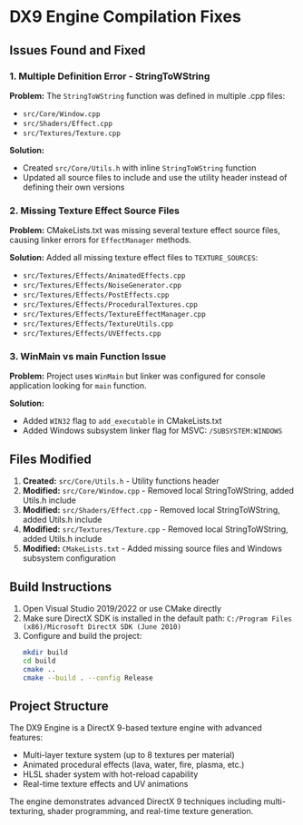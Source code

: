 # DX9 Engine Compilation Fixes

## Issues Found and Fixed

### 1. Multiple Definition Error - StringToWString
**Problem:** The `StringToWString` function was defined in multiple .cpp files:
- `src/Core/Window.cpp`
- `src/Shaders/Effect.cpp`
- `src/Textures/Texture.cpp`

**Solution:**
- Created `src/Core/Utils.h` with inline `StringToWString` function
- Updated all source files to include and use the utility header instead of defining their own versions

### 2. Missing Texture Effect Source Files
**Problem:** CMakeLists.txt was missing several texture effect source files, causing linker errors for `EffectManager` methods.

**Solution:** Added all missing texture effect files to `TEXTURE_SOURCES`:
- `src/Textures/Effects/AnimatedEffects.cpp`
- `src/Textures/Effects/NoiseGenerator.cpp`
- `src/Textures/Effects/PostEffects.cpp`
- `src/Textures/Effects/ProceduralTextures.cpp`
- `src/Textures/Effects/TextureEffectManager.cpp`
- `src/Textures/Effects/TextureUtils.cpp`
- `src/Textures/Effects/UVEffects.cpp`

### 3. WinMain vs main Function Issue
**Problem:** Project uses `WinMain` but linker was configured for console application looking for `main` function.

**Solution:**
- Added `WIN32` flag to `add_executable` in CMakeLists.txt
- Added Windows subsystem linker flag for MSVC: `/SUBSYSTEM:WINDOWS`

## Files Modified

1. **Created:** `src/Core/Utils.h` - Utility functions header
2. **Modified:** `src/Core/Window.cpp` - Removed local StringToWString, added Utils.h include
3. **Modified:** `src/Shaders/Effect.cpp` - Removed local StringToWString, added Utils.h include
4. **Modified:** `src/Textures/Texture.cpp` - Removed local StringToWString, added Utils.h include
5. **Modified:** `CMakeLists.txt` - Added missing source files and Windows subsystem configuration

## Build Instructions

1. Open Visual Studio 2019/2022 or use CMake directly
2. Make sure DirectX SDK is installed in the default path: `C:/Program Files (x86)/Microsoft DirectX SDK (June 2010)`
3. Configure and build the project:
   ```bash
   mkdir build
   cd build
   cmake ..
   cmake --build . --config Release
   ```

## Project Structure
The DX9 Engine is a DirectX 9-based texture engine with advanced features:
- Multi-layer texture system (up to 8 textures per material)
- Animated procedural effects (lava, water, fire, plasma, etc.)
- HLSL shader system with hot-reload capability
- Real-time texture effects and UV animations

The engine demonstrates advanced DirectX 9 techniques including multi-texturing, shader programming, and real-time texture generation.
